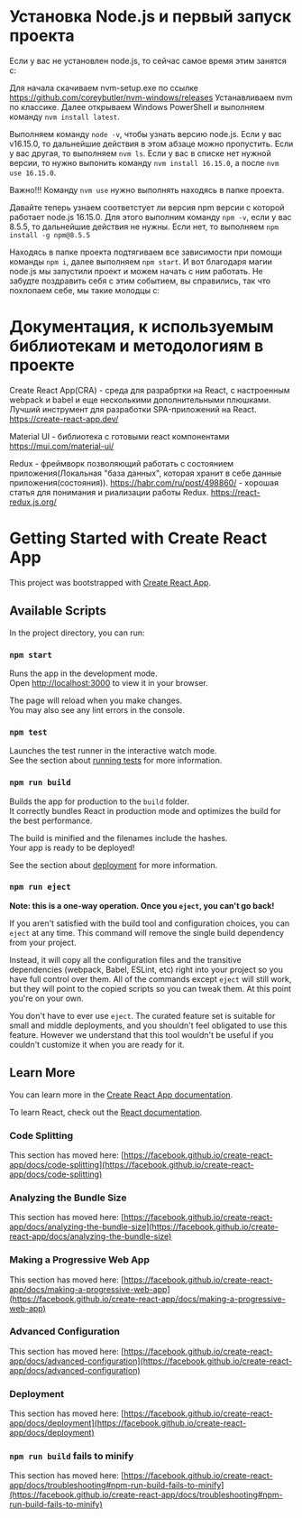 # Установка Node.js и первый запуск проекта

Если у вас не установлен node.js, то сейчас самое время этим занятся с:

Для начала скачиваем nvm-setup.exe по ссылке https://github.com/coreybutler/nvm-windows/releases
Устанавливаем nvm по классике. Далее открываем Windows PowerShell и выполняем команду `nvm install latest`.

Выполняем команду `node -v`, чтобы узнать версию node.js. Если у вас v16.15.0, то дальнейшие действия в этом абзаце можно пропустить. Если у вас другая, то выполняем `nvm ls`. Если у вас в списке нет нужной версии, то нужно выпонить команду `nvm install 16.15.0`, а после `nvm use 16.15.0`.

Важно!!! Команду `nvm use` нужно выполнять находясь в папке проекта.

Давайте теперь узнаем соответстует ли версия npm версии с которой работает node.js 16.15.0. Для этого выполним команду `npm -v`, если у вас 8.5.5, то дальнейшие действия не нужны. Если нет, то выполняем `npm install -g npm@8.5.5`

Находясь в папке проекта подтягиваем все зависимости при помощи команды `npm i`, далее выполняем `npm start`. И вот благодаря магии node.js мы запустили проект и можем начать с ним работать. Не забудте поздравить себя с этим событием, вы справились, так что похлопаем себе, мы такие молодцы с:

# Документация, к используемым библиотекам и методологиям в проекте

Create React App(CRA) - среда для разрабртки на React, с настроенным webpack и babel и еще несколькими дополнительными плюшками. Лучший инструмент для разработки SPA-приложений на React.
https://create-react-app.dev/

Мaterial UI - библиотека с готовыми react компонентами
https://mui.com/material-ui/

Redux - фреймворк позволяющий работать с состоянием приложения(Локальная "база данных", которая хранит в себе данные приложения(состояния)). 
https://habr.com/ru/post/498860/ - xорошая статья для понимания и риализации работы Redux.
https://react-redux.js.org/


# Getting Started with Create React App

This project was bootstrapped with [Create React App](https://github.com/facebook/create-react-app).

## Available Scripts

In the project directory, you can run:

### `npm start`

Runs the app in the development mode.\
Open [http://localhost:3000](http://localhost:3000) to view it in your browser.

The page will reload when you make changes.\
You may also see any lint errors in the console.

### `npm test`

Launches the test runner in the interactive watch mode.\
See the section about [running tests](https://facebook.github.io/create-react-app/docs/running-tests) for more information.

### `npm run build`

Builds the app for production to the `build` folder.\
It correctly bundles React in production mode and optimizes the build for the best performance.

The build is minified and the filenames include the hashes.\
Your app is ready to be deployed!

See the section about [deployment](https://facebook.github.io/create-react-app/docs/deployment) for more information.

### `npm run eject`

**Note: this is a one-way operation. Once you `eject`, you can't go back!**

If you aren't satisfied with the build tool and configuration choices, you can `eject` at any time. This command will remove the single build dependency from your project.

Instead, it will copy all the configuration files and the transitive dependencies (webpack, Babel, ESLint, etc) right into your project so you have full control over them. All of the commands except `eject` will still work, but they will point to the copied scripts so you can tweak them. At this point you're on your own.

You don't have to ever use `eject`. The curated feature set is suitable for small and middle deployments, and you shouldn't feel obligated to use this feature. However we understand that this tool wouldn't be useful if you couldn't customize it when you are ready for it.

## Learn More

You can learn more in the [Create React App documentation](https://facebook.github.io/create-react-app/docs/getting-started).

To learn React, check out the [React documentation](https://reactjs.org/).

### Code Splitting

This section has moved here: [https://facebook.github.io/create-react-app/docs/code-splitting](https://facebook.github.io/create-react-app/docs/code-splitting)

### Analyzing the Bundle Size

This section has moved here: [https://facebook.github.io/create-react-app/docs/analyzing-the-bundle-size](https://facebook.github.io/create-react-app/docs/analyzing-the-bundle-size)

### Making a Progressive Web App

This section has moved here: [https://facebook.github.io/create-react-app/docs/making-a-progressive-web-app](https://facebook.github.io/create-react-app/docs/making-a-progressive-web-app)

### Advanced Configuration

This section has moved here: [https://facebook.github.io/create-react-app/docs/advanced-configuration](https://facebook.github.io/create-react-app/docs/advanced-configuration)

### Deployment

This section has moved here: [https://facebook.github.io/create-react-app/docs/deployment](https://facebook.github.io/create-react-app/docs/deployment)

### `npm run build` fails to minify

This section has moved here: [https://facebook.github.io/create-react-app/docs/troubleshooting#npm-run-build-fails-to-minify](https://facebook.github.io/create-react-app/docs/troubleshooting#npm-run-build-fails-to-minify)
